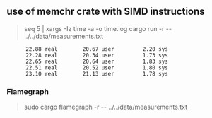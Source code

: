 ## use of memchr crate with SIMD instructions

> seq 5 | xargs -Iz time -a -o time.log cargo run -r -- ../../data/measurements.txt

```time.log
      22.88 real        20.67 user         2.20 sys
      22.28 real        20.34 user         1.73 sys
      22.65 real        20.64 user         1.83 sys
      22.51 real        20.52 user         1.80 sys
      23.10 real        21.13 user         1.78 sys
```

### Flamegraph
> sudo cargo flamegraph -r -- ../../data/measurements.txt     